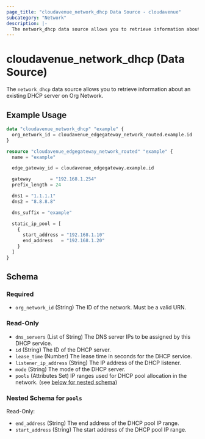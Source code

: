 ```yaml
---
page_title: "cloudavenue_network_dhcp Data Source - cloudavenue"
subcategory: "Network"
description: |-
  The network_dhcp data source allows you to retrieve information about an existing DHCP server on Org Network.
---
```


# cloudavenue_network_dhcp (Data Source)

The `network_dhcp` data source allows you to retrieve information about an existing DHCP server on Org Network.

## Example Usage

```terraform
data "cloudavenue_network_dhcp" "example" {
  org_network_id = cloudavenue_edgegateway_network_routed.example.id
}
```

```terraform
resource "cloudavenue_edgegateway_network_routed" "example" {
  name = "example"

  edge_gateway_id = cloudavenue_edgegateway.example.id

  gateway       = "192.168.1.254"
  prefix_length = 24

  dns1 = "1.1.1.1"
  dns2 = "8.8.8.8"

  dns_suffix = "example"

  static_ip_pool = [
    {
      start_address = "192.168.1.10"
      end_address   = "192.168.1.20"
    }
  ]
}
```

<!-- schema generated by tfplugindocs -->
## Schema

### Required

- `org_network_id` (String) The ID of the network. Must be a valid URN.

### Read-Only

- `dns_servers` (List of String) The DNS server IPs to be assigned by this DHCP service.
- `id` (String) The ID of the DHCP server.
- `lease_time` (Number) The lease time in seconds for the DHCP service.
- `listener_ip_address` (String) The IP address of the DHCP listener.
- `mode` (String) The mode of the DHCP server.
- `pools` (Attributes Set) IP ranges used for DHCP pool allocation in the network. (see [below for nested schema](#nestedatt--pools))

<a id="nestedatt--pools"></a>
### Nested Schema for `pools`

Read-Only:

- `end_address` (String) The end address of the DHCP pool IP range.
- `start_address` (String) The start address of the DHCP pool IP range.

